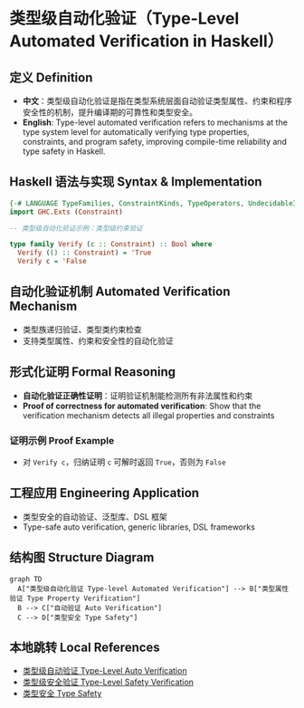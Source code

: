 # 类型级自动化验证（Type-Level Automated Verification in Haskell）

## 定义 Definition

- **中文**：类型级自动化验证是指在类型系统层面自动验证类型属性、约束和程序安全性的机制，提升编译期的可靠性和类型安全。
- **English**: Type-level automated verification refers to mechanisms at the type system level for automatically verifying type properties, constraints, and program safety, improving compile-time reliability and type safety in Haskell.

## Haskell 语法与实现 Syntax & Implementation

```haskell
{-# LANGUAGE TypeFamilies, ConstraintKinds, TypeOperators, UndecidableInstances #-}
import GHC.Exts (Constraint)

-- 类型级自动化验证示例：类型级约束验证

type family Verify (c :: Constraint) :: Bool where
  Verify (() :: Constraint) = 'True
  Verify c = 'False
```

## 自动化验证机制 Automated Verification Mechanism

- 类型族递归验证、类型类约束检查
- 支持类型属性、约束和安全性的自动化验证

## 形式化证明 Formal Reasoning

- **自动化验证正确性证明**：证明验证机制能检测所有非法属性和约束
- **Proof of correctness for automated verification**: Show that the verification mechanism detects all illegal properties and constraints

### 证明示例 Proof Example

- 对 `Verify c`，归纳证明 `c` 可解时返回 `True`，否则为 `False`

## 工程应用 Engineering Application

- 类型安全的自动验证、泛型库、DSL 框架
- Type-safe auto verification, generic libraries, DSL frameworks

## 结构图 Structure Diagram

```mermaid
graph TD
  A["类型级自动化验证 Type-level Automated Verification"] --> B["类型属性验证 Type Property Verification"]
  B --> C["自动验证 Auto Verification"]
  C --> D["类型安全 Type Safety"]
```

## 本地跳转 Local References

- [类型级自动验证 Type-Level Auto Verification](../39-Type-Level-Auto-Verification/01-Type-Level-Auto-Verification-in-Haskell.md)
- [类型级安全验证 Type-Level Safety Verification](../44-Type-Level-Safety-Verification/01-Type-Level-Safety-Verification-in-Haskell.md)
- [类型安全 Type Safety](../14-Type-Safety/01-Type-Safety-in-Haskell.md)
